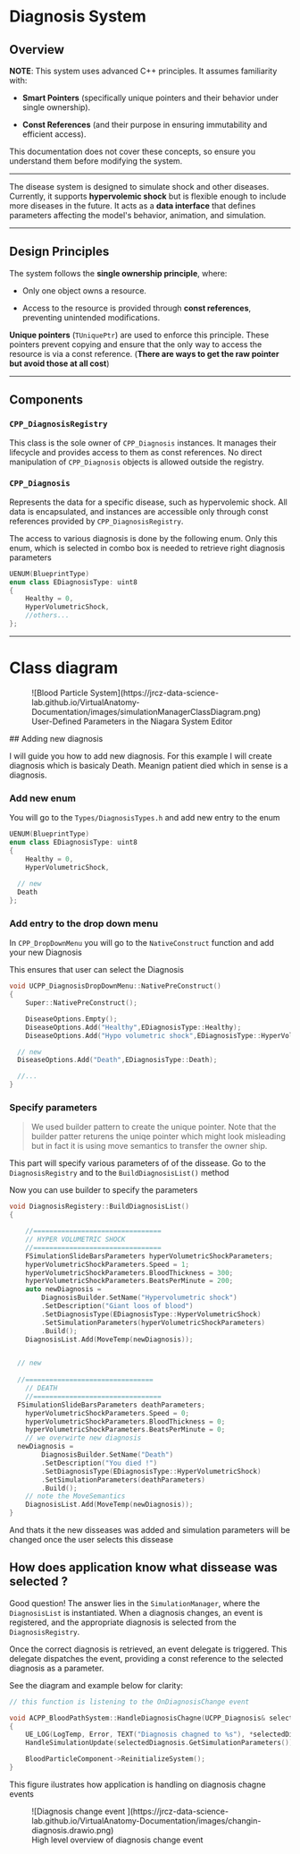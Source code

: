 # Diagnosis System

## Overview

**NOTE**: This system uses advanced C++ principles. It assumes familiarity with:

- **Smart Pointers** (specifically unique pointers and their behavior under single ownership).

- **Const References** (and their purpose in ensuring immutability and efficient access).

This documentation does not cover these concepts, so ensure you understand them before modifying the system.

---

The disease system is designed to simulate shock and other diseases. Currently, it supports **hypervolemic shock** but is flexible enough to include more diseases in the future. It acts as a **data interface** that defines parameters affecting the model's behavior, animation, and simulation.

---

## Design Principles

The system follows the **single ownership principle**, where:

- Only one object owns a resource.

- Access to the resource is provided through **const references**, preventing unintended modifications.

**Unique pointers** (`TUniquePtr`) are used to enforce this principle. These pointers prevent copying and ensure that the only way to access the resource is via a const reference. (**There are ways to get the raw pointer but avoid those at all cost**)

---

## Components

### `CPP_DiagnosisRegistry`
This class is the sole owner of `CPP_Diagnosis` instances. It manages their lifecycle and provides access to them as const references. No direct manipulation of `CPP_Diagnosis` objects is allowed outside the registry.

### `CPP_Diagnosis`
Represents the data for a specific disease, such as hypervolemic shock. All data is encapsulated, and instances are accessible only through const references provided by `CPP_DiagnosisRegistry`.

The access to various diagnosis is done by the following enum. Only this enum, which is selected in combo box is needed to retrieve right diagnosis parameters 


```c++
UENUM(BlueprintType)
enum class EDiagnosisType: uint8
{
	Healthy = 0,
	HyperVolumetricShock,
    //others...
};
```
---

# Class diagram 

<figure markdown="span">
  ![Blood Particle System](https://jrcz-data-science-lab.github.io/VirtualAnatomy-Documentation/images/simulationManagerClassDiagram.png)
  <figcaption>User-Defined Parameters in the Niagara System Editor</figcaption>
</figure>

## Adding new diagnosis

I will guide you how to add new diagnosis. For this example I will create diagnosis which is basicaly Death. Meanign patient died which in sense is a diagnosis. 

### Add new enum

You will go to the `Types/DiagnosisTypes.h` and add new entry to the enum

```c++
UENUM(BlueprintType)
enum class EDiagnosisType: uint8
{
	Healthy = 0,
	HyperVolumetricShock,
  
  // new
  Death
};
```

### Add entry to the drop down menu 

In `CPP_DropDownMenu` you will go to the `NativeConstruct` function and add your new Diagnosis 

This ensures that user can select the Diagnosis

```c++
void UCPP_DiagnosisDropDownMenu::NativePreConstruct()
{
	Super::NativePreConstruct();

	DiseaseOptions.Empty();
	DiseaseOptions.Add("Healthy",EDiagnosisType::Healthy);
	DiseaseOptions.Add("Hypo volumetric shock",EDiagnosisType::HyperVolumetricShock);

  // new
  DiseaseOptions.Add("Death",EDiagnosisType::Death);

  //...
}
```

### Specify parameters

>We used builder pattern to create the unique pointer. Note that the builder patter returens the uniqe pointer which might look misleading but in fact it is using move semantics to transfer the owner ship.

This part will specify various parameters of of the dissease. Go to the `DiagnosisRegistry` and to the `BuildDiagnosisList()` method 

Now you can use builder to specify the parameters

```c++
void DiagnosisRegistery::BuildDiagnosisList()
{

	//================================
	// HYPER VOLUMETRIC SHOCK
	//================================
	FSimulationSlideBarsParameters hyperVolumetricShockParameters;
	hyperVolumetricShockParameters.Speed = 1;
	hyperVolumetricShockParameters.BloodThickness = 300;
	hyperVolumetricShockParameters.BeatsPerMinute = 200;
	auto newDiagnosis =
		DiagnosisBuilder.SetName("Hypervolumetric shock")
		.SetDescription("Giant loos of blood")
		.SetDiagnosisType(EDiagnosisType::HyperVolumetricShock)
		.SetSimulationParameters(hyperVolumetricShockParameters)
		.Build();
	DiagnosisList.Add(MoveTemp(newDiagnosis));


  // new
	
  //================================
	// DEATH
	//================================
  FSimulationSlideBarsParameters deathParameters;
	hyperVolumetricShockParameters.Speed = 0;
	hyperVolumetricShockParameters.BloodThickness = 0;
	hyperVolumetricShockParameters.BeatsPerMinute = 0;
	// we overwirte new diagnosis 
  newDiagnosis =
		DiagnosisBuilder.SetName("Death")
		.SetDescription("You died !")
		.SetDiagnosisType(EDiagnosisType::HyperVolumetricShock)
		.SetSimulationParameters(deathParameters)
		.Build();
    // note the MoveSemantics
	DiagnosisList.Add(MoveTemp(newDiagnosis));
}
```

And thats it the new disseases was added and simulation parameters will be changed once the user selects this dissease

## How does application know what dissease was selected ? 

Good question! The answer lies in the `SimulationManager`, where the `DiagnosisList` is instantiated. When a diagnosis changes, an event is registered, and the appropriate diagnosis is selected from the `DiagnosisRegistry`. 

Once the correct diagnosis is retrieved, an event delegate is triggered. This delegate dispatches the event, providing a const reference to the selected diagnosis as a parameter.

See the diagram and example below for clarity:



```c++
// this function is listening to the OnDiagnosisChange event 

void ACPP_BloodPathSystem::HandleDiagnosisChagne(UCPP_Diagnosis& selectedDiagnosis)
{
	UE_LOG(LogTemp, Error, TEXT("Diagnosis chagned to %s"), *selectedDiagnosis.GetName());
	HandleSimulationUpdate(selectedDiagnosis.GetSimulationParameters());

	BloodParticleComponent->ReinitializeSystem();
}

```

This figure ilustrates how application is handling on diagnosis chagne events 

<figure markdown="span">
  ![Diagnosis change event ](https://jrcz-data-science-lab.github.io/VirtualAnatomy-Documentation/images/changin-diagnosis.drawio.png)
  <figcaption>High level overview of diagnosis change event </figcaption>
</figure>

